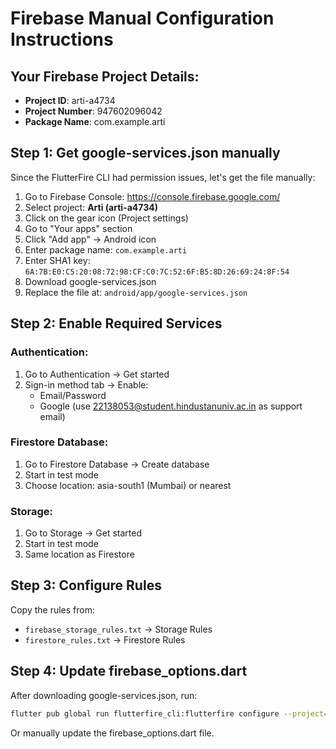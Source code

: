 # Firebase Manual Configuration Instructions

## Your Firebase Project Details:
- **Project ID**: arti-a4734
- **Project Number**: 947602096042
- **Package Name**: com.example.arti

## Step 1: Get google-services.json manually

Since the FlutterFire CLI had permission issues, let's get the file manually:

1. Go to Firebase Console: https://console.firebase.google.com/
2. Select project: **Arti (arti-a4734)**
3. Click on the gear icon (Project settings)
4. Go to "Your apps" section
5. Click "Add app" → Android icon
6. Enter package name: `com.example.arti`
7. Enter SHA1 key: `6A:7B:E0:C5:20:08:72:98:CF:C0:7C:52:6F:B5:8D:26:69:24:8F:54`
8. Download google-services.json
9. Replace the file at: `android/app/google-services.json`

## Step 2: Enable Required Services

### Authentication:
1. Go to Authentication → Get started
2. Sign-in method tab → Enable:
   - Email/Password
   - Google (use 22138053@student.hindustanuniv.ac.in as support email)

### Firestore Database:
1. Go to Firestore Database → Create database
2. Start in test mode
3. Choose location: asia-south1 (Mumbai) or nearest

### Storage:
1. Go to Storage → Get started  
2. Start in test mode
3. Same location as Firestore

## Step 3: Configure Rules

Copy the rules from:
- `firebase_storage_rules.txt` → Storage Rules
- `firestore_rules.txt` → Firestore Rules

## Step 4: Update firebase_options.dart

After downloading google-services.json, run:
```bash
flutter pub global run flutterfire_cli:flutterfire configure --project=arti-a4734
```

Or manually update the firebase_options.dart file.
